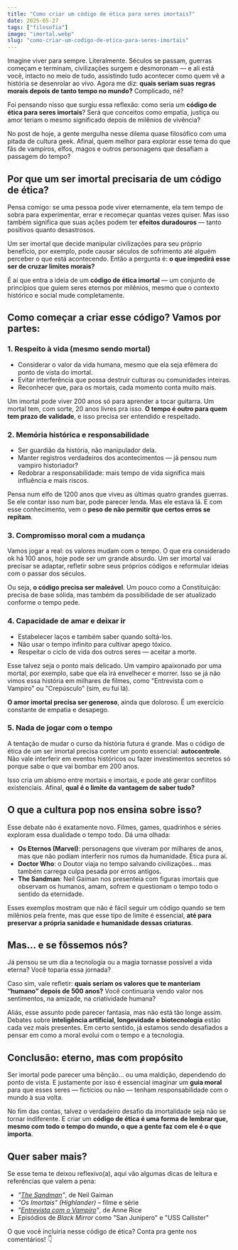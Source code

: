 ```yaml
---
title: "Como criar um código de ética para seres imortais?"
date: 2025-05-27
tags: ["filosofia"]
image: "imortal.webp"
slug: "como-criar-um-codigo-de-etica-para-seres-imortais"
---
```


Imagine viver para sempre. Literalmente. Séculos se passam, guerras começam e terminam, civilizações surgem e desmoronam — e ali está você, intacto no meio de tudo, assistindo tudo acontecer como quem vê a história se desenrolar ao vivo. Agora me diz: **quais seriam suas regras morais depois de tanto tempo no mundo?** Complicado, né?

Foi pensando nisso que surgiu essa reflexão: como seria um **código de ética para seres imortais**? Será que conceitos como empatia, justiça ou amor teriam o mesmo significado depois de milênios de vivência?

No post de hoje, a gente mergulha nesse dilema quase filosófico com uma pitada de cultura geek. Afinal, quem melhor para explorar esse tema do que fãs de vampiros, elfos, magos e outros personagens que desafiam a passagem do tempo?

## Por que um ser imortal precisaria de um código de ética?

Pensa comigo: se uma pessoa pode viver eternamente, ela tem tempo de sobra para experimentar, errar e recomeçar quantas vezes quiser. Mas isso também significa que suas ações podem ter **efeitos duradouros** — tanto positivos quanto desastrosos.

Um ser imortal que decide manipular civilizações para seu próprio benefício, por exemplo, pode causar séculos de sofrimento até alguém perceber o que está acontecendo. Então a pergunta é: **o que impedirá esse ser de cruzar limites morais?**

É aí que entra a ideia de um **código de ética imortal** — um conjunto de princípios que guiem seres eternos por milênios, mesmo que o contexto histórico e social mude completamente.

## Como começar a criar esse código? Vamos por partes:

### 1\. **Respeito à vida (mesmo sendo mortal)**

*   Considerar o valor da vida humana, mesmo que ela seja efêmera do ponto de vista do imortal.
*   Evitar interferência que possa destruir culturas ou comunidades inteiras.
*   Reconhecer que, para os mortais, cada momento conta muito mais.

Um imortal pode viver 200 anos só para aprender a tocar guitarra. Um mortal tem, com sorte, 20 anos livres pra isso. **O tempo é outro para quem tem prazo de validade**, e isso precisa ser entendido e respeitado.

### 2\. **Memória histórica e responsabilidade**

*   Ser guardião da história, não manipulador dela.
*   Manter registros verdadeiros dos acontecimentos — já pensou num vampiro historiador?
*   Redobrar a responsabilidade: mais tempo de vida significa mais influência e mais riscos.

Pensa num elfo de 1200 anos que viveu as últimas quatro grandes guerras. Se ele contar isso num bar, pode parecer lenda. Mas ele estava lá. E com esse conhecimento, vem o **peso de não permitir que certos erros se repitam**.

### 3\. **Compromisso moral com a mudança**

Vamos jogar a real: os valores mudam com o tempo. O que era considerado ok há 100 anos, hoje pode ser um grande absurdo. Um ser imortal vai precisar se adaptar, refletir sobre seus próprios códigos e reformular ideias com o passar dos séculos.

Ou seja, **o código precisa ser maleável**. Um pouco como a Constituição: precisa de base sólida, mas também da possibilidade de ser atualizado conforme o tempo pede.

### 4\. **Capacidade de amar e deixar ir**

*   Estabelecer laços e também saber quando soltá-los.
*   Não usar o tempo infinito para cultivar apego tóxico.
*   Respeitar o ciclo de vida dos outros seres — aceitar a morte.

Esse talvez seja o ponto mais delicado. Um vampiro apaixonado por uma mortal, por exemplo, sabe que ela irá envelhecer e morrer. Isso se já não vimos essa história em milhares de filmes, como "Entrevista com o Vampiro" ou "Crepúsculo" (sim, eu fui lá).

**O amor imortal precisa ser generoso**, ainda que doloroso. É um exercício constante de empatia e desapego.

### 5\. **Nada de jogar com o tempo**

A tentação de mudar o curso da história futura é grande. Mas o código de ética de um ser imortal precisa conter um ponto essencial: **autocontrole**. Não vale interferir em eventos históricos ou fazer investimentos secretos só porque sabe o que vai bombar em 200 anos.

Isso cria um abismo entre mortais e imortais, e pode até gerar conflitos existenciais. Afinal, **qual é o limite da vantagem de saber tudo?**

## O que a cultura pop nos ensina sobre isso?

Esse debate não é exatamente novo. Filmes, games, quadrinhos e séries exploram essa dualidade o tempo todo. Dá uma olhada:

*   **Os Eternos (Marvel)**: personagens que viveram por milhares de anos, mas que não podiam interferir nos rumos da humanidade. Ética pura aí.
*   **Doctor Who**: o Doutor viaja no tempo salvando civilizações... mas também carrega culpa pesada por erros antigos.
*   **The Sandman**: Neil Gaiman nos presenteia com figuras imortais que observam os humanos, amam, sofrem e questionam o tempo todo o sentido da eternidade.

Esses exemplos mostram que não é fácil seguir um código quando se tem milênios pela frente, mas que esse tipo de limite é essencial, **até para preservar a própria sanidade e humanidade dessas criaturas**.

## Mas... e se fôssemos nós?

Já pensou se um dia a tecnologia ou a magia tornasse possível a vida eterna? Você toparia essa jornada?

Caso sim, vale refletir: **quais seriam os valores que te manteriam “humano” depois de 500 anos?** Você continuaria vendo valor nos sentimentos, na amizade, na criatividade humana?

Aliás, esse assunto pode parecer fantasia, mas não está tão longe assim. Debates sobre **inteligência artificial, longevidade e biotecnologia** estão cada vez mais presentes. Em certo sentido, já estamos sendo desafiados a pensar em como a moral evolui com o tempo e a tecnologia.

## Conclusão: eterno, mas com propósito

Ser imortal pode parecer uma bênção... ou uma maldição, dependendo do ponto de vista. E justamente por isso é essencial imaginar um **guia moral** para que esses seres — fictícios ou não — tenham responsabilidade com o mundo à sua volta.

No fim das contas, talvez o verdadeiro desafio da imortalidade seja não se tornar indiferente. E criar um **código de ética é uma forma de lembrar que, mesmo com todo o tempo do mundo, o que a gente faz com ele é o que importa**.

## Quer saber mais?

Se esse tema te deixou reflexivo(a), aqui vão algumas dicas de leitura e referências que valem a pena:

*   _"[The Sandman](https://amzn.to/3FkM5SX)"_, de Neil Gaiman
*   _"Os Imortais" (Highlander)_ – filme e série
*   _"[Entrevista com o Vampiro](https://amzn.to/4jxtDol)"_, de Anne Rice
*   Episódios de _Black Mirror_ como "San Junipero" e "USS Callister"

O que você incluiria nesse código de ética? Conta pra gente nos comentários! 👇